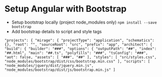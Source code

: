 # Setup Angular with Bootstrap

- Setup bootstrap locally (project node_modules only) `npm install --save bootstrap`
- Add bootstrap details to script and style tags

`
"projects": {
  "mirage": {
    "projectType": "application",
    "schematics": {},
    "root": "",
    "sourceRoot": "src",
    "prefix": "app",
    "architect": {
      "build": {
        "builder": "###",
        "options": {
          "outputPath": "##",
          "index": "##.html",
          "main": "##.ts",
          "polyfills": "###",
          "tsConfig": "###",
          "aot": false,
          "assets": [
            "###",
            "##"
              ],
          "styles": [
            "src/styles.css",
            "node_modules/bootstrap/dist/css/bootstrap.min.css"
          ],
          "scripts": [
            "node_modules/jquery/dist/jquery.min.js",
            "node_modules/bootstrap/dist/js/bootstrap.min.js"
          ]
`
